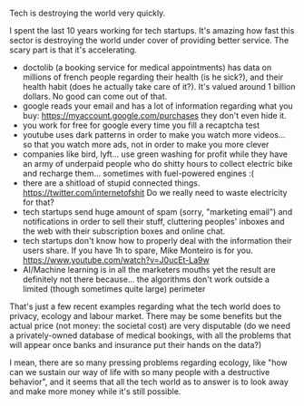 Tech is destroying the world very quickly.

I spent the last 10 years working for tech startups. It's amazing how fast this sector is destroying the world under cover of providing better service. The scary part is that it's accelerating. 

 - doctolib (a booking service for medical appointments) has data on millions of french people regarding their health (is he sick?), and their health habit (does he actually take care of it?). It's valued around 1 billion dollars. No good can come out of that.
 - google reads your email and has a lot of information regarding what you buy: https://myaccount.google.com/purchases they don't even hide it.
 - you work for free for google every time you fill a recaptcha test
 - youtube uses dark patterns in order to make you watch more videos… so that you watch more ads, not in order to make you more clever
 - companies like bird, lyft… use green washing for profit while they have an army of underpaid people who do shitty hours to collect electric bike and recharge them… sometimes with fuel-powered engines :(
 - there are a shitload of stupid connected things. https://twitter.com/internetofshit Do we really need to waste electricity for that?
 - tech startups send huge amount of spam (sorry, "marketing email") and notifications in order to sell their stuff, cluttering peoples' inboxes and the web with their subscription boxes and online chat.
 - tech startups don't know how to properly deal with the information their users share. If you have 1h to spare, Mike Monteiro is for you. https://www.youtube.com/watch?v=J0ucEt-La9w
 - AI/Machine learning is in all the marketers mouths yet the result are definitely not there because… the algorithms don't work outside a limited (though sometimes quite large) perimeter

That's just a few recent examples regarding what the tech world does to privacy, ecology and labour market. There may be some  benefits but the actual price (not money: the societal cost) are very disputable (do we need a privately-owned database of medical bookings, with all the problems that will appear once banks and insurance put their hands on the data?)

I mean, there are so many pressing problems regarding ecology, like "how can we sustain our way of life with so many people with a destructive behavior", and it seems that all the tech world as to answer is to look away and make more money while it's still possible.